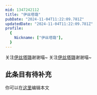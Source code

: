 ```yaml
---
mid: 1347242112
title: "伊丝塔璐"
pubDate: "2024-11-04T11:22:09.781Z"
updatedDate: "2024-11-04T11:22:09.781Z"
profile:
  {
    Nickname: ["伊丝塔璐"],
  }
---
```


关注[伊丝塔璐](https://space.bilibili.com/1347242112)谢谢喵~ 关注[伊丝塔璐](https://space.bilibili.com/1347242112)谢谢喵~

## 此条目有待补充
你可以在[这里](https://github.com/Yuhanawa/VTuber.ICU-Content/edit/master/v/伊丝塔璐/index.md)编辑本文
